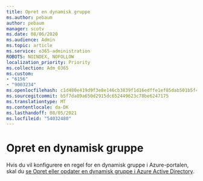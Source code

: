 ```yaml
---
title: Opret en dynamisk gruppe
ms.author: pebaum
author: pebaum
manager: scotv
ms.date: 08/06/2020
ms.audience: Admin
ms.topic: article
ms.service: o365-administration
ROBOTS: NOINDEX, NOFOLLOW
localization_priority: Priority
ms.collection: Adm_O365
ms.custom:
- "6156"
- "9003234"
ms.openlocfilehash: c1d480e419d9f3e8e146cb3839f1d16edffe1ef85dab501b5f447145b00f9358
ms.sourcegitcommit: b5f7da89a650d2915dc652449623c78be6247175
ms.translationtype: MT
ms.contentlocale: da-DK
ms.lasthandoff: 08/05/2021
ms.locfileid: "54032480"
---
```

# <a name="create-a-dynamic-group"></a>Opret en dynamisk gruppe

Hvis du vil konfigurere en regel for en dynamisk gruppe i Azure-portalen, skal du [se Opret eller opdater en dynamisk gruppe i Azure Active Directory](https://docs.microsoft.com/azure/active-directory/users-groups-roles/groups-create-rule).